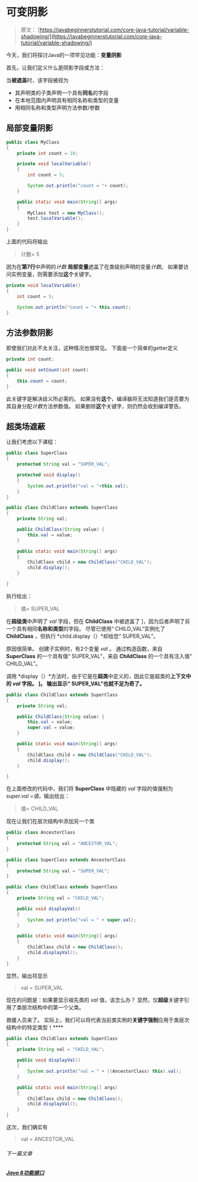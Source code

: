 # 可变阴影

> 原文： [https://javabeginnerstutorial.com/core-java-tutorial/variable-shadowing/](https://javabeginnerstutorial.com/core-java-tutorial/variable-shadowing/)

今天，我们将探讨Java的一项罕见功能：**变量阴影**

首先，让我们定义什么是阴影字段或方法：

当**被遮盖**时，该字段被视为

*   其声明类的子类声明一个具有**同名**的字段
*   在本地范围内声明具有相同名称和类型的变量
*   用相同名称和类型声明方法参数/参数

## 局部变量阴影

```java
public class MyClass
{
	private int count = 10;

	private void localVariable()
	{
		int count = 5;

		System.out.println("count = "+ count);
	}

	public static void main(String[] args)
	{
		MyClass test = new MyClass();
		test.localVariable();
	}
}
```

上面的代码将输出

> 计数= 5

因为在**第7行**中声明的*计数* **局部变量**遮盖了在类级别声明的变量*计数*。 如果要访问实例变量，则需要添加**这个**关键字。

```java
private void localVariable()
{
	int count = 5;

	System.out.println("count = "+ this.count);
}
```

## 方法参数阴影

即使我们对此不太关注，这种情况也很常见。 下面是一个简单的getter定义

```java
private int count;

public void setCount(int count)
{
	this.count = count;
}
```

此关键字是解决歧义所必需的。 如果没有**这个**，编译器将无法知道我们是否要为其自身分配*计数*方法参数值。 如果删除**这个**关键字，则仍然会收到编译警告。

## 超类场遮蔽

让我们考虑以下课程：

```java
public class SuperClass
{
	protected String val = "SUPER_VAL";

	protected void display()
	{
		System.out.println("val = "+this.val);
	}
}

public class ChildClass extends SuperClass
{
	private String val;

	public ChildClass(String value) {
		this.val = value;
	}

	public static void main(String[] args)
	{
		ChildClass child = new ChildClass("CHILD_VAL");
		child.display();
	}

}
```

执行给出：

> 值= SUPER_VAL

在**超级类**中声明了 *val* 字段，但在 **ChildClass** 中被遮盖了 ]，因为后者声明了另一个具有相同**名称和类型**的字段。 尽管已使用“ CHILD_VAL”实例化了 **ChildClass** ，但执行 *child.display（）*却给您“ SUPER_VAL”。

原因很简单。 创建子实例时，有2个变量 *val* 。 通过构造函数，来自 **SuperClass** 的一个具有值“ SUPER_VAL”，来自 **ChildClass** 的一个具有注入值“ CHILD_VAL”。

调用 *display（）*方法时，由于它是在**超类**中定义的，因此它是超类的**上下文中的 *val* 字段。 ]。 输出显示“ SUPER_VAL”也就不足为奇了。**

```java
public class ChildClass extends SuperClass
{
	private String val;

	public ChildClass(String value) {
		this.val = value;
		super.val = value;
	}

	public static void main(String[] args)
	{
		ChildClass child = new ChildClass("CHILD_VAL");
		child.display();
	}

}
```

在上面修改的代码中，我们将 **SuperClass** 中隐藏的 *val* 字段的值强制为 *super.val =值*，输出给出：

> 值= CHILD_VAL

现在让我们在层次结构中添加另一个类

```java
public class AncestorClass
{
	protected String val = "ANCESTOR_VAL";
}

public class SuperClass extends AncestorClass
{
	protected String val = "SUPER_VAL";
}

public class ChildClass extends SuperClass
{
	private String val = "CHILD_VAL";

	public void displayVal()
	{
		System.out.println("val = " + super.val);
	}

	public static void main(String[] args)
	{
		ChildClass child = new ChildClass();
		child.displayVal();
	}
}
```

显然，输出将显示

> val = SUPER_VAL

现在的问题是：如果要显示祖先类的 *val* 值，该怎么办？ 显然，仅**超级**关键字引用了类层次结构中的第一个父类。

救援人员来了。 实际上，我们可以将代表当前类实例的**关键字强制**应用于类层次结构中的特定类型！****

```java
public class ChildClass extends SuperClass
{
	private String val = "CHILD_VAL";

	public void displayVal()
	{
		System.out.println("val = " + ((AncestorClass) this).val);
	}

	public static void main(String[] args)
	{
		ChildClass child = new ChildClass();
		child.displayVal();
	}
}
```

这次，我们确实有

> val = ANCESTOR_VAL

###### 下一篇文章

##### [Java 8功能接口](https://javabeginnerstutorial.com/core-java-tutorial/java-8-functional-interfaces/ "Java 8 Functional Interfaces")